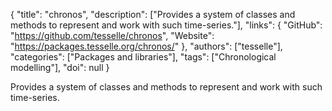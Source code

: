 {
  "title": "chronos",
  "description": ["Provides a system of classes and methods to represent and work with such time-series."],
  "links": {
    "GitHub": "https://github.com/tesselle/chronos",
    "Website": "https://packages.tesselle.org/chronos/"
  },
  "authors": ["tesselle"],
  "categories": ["Packages and libraries"],
  "tags": ["Chronological modelling"],
  "doi": null
}

<!-- Generated by csv2md.R – do not edit by hand -->

Provides a system of classes and methods to represent and work with such time-series.